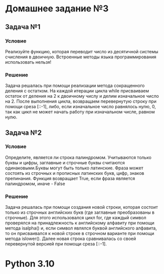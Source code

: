 # Домашнее задание №3

## Задача №1

### Условие
Реализуйте функцию, которая переводит число из десятичной системы счисления
в двоичную. Встроенные методы языка программирования использовать
нельзя!

### Решение
Задача решалась при помощи реализации метода сокращенного деления с остатком.
На каждой итерации цикла while присваиваем остаток от деления на 2 к двоичному числу и делим изначальное число на 2.
После выполнения цикла, возвращаем перевернутую строку при помощи среза [::-1], либо, если изначальное число равнялось нулю, 0,
так как цикл не может начать работу при изначальном числе, равном нулю.

## Задача №2

### Условие
Определите, является ли строка палиндромом. Учитываются только буквы и
цифры, заглавные и строчные буквы считаются одинаковыми.Буквы могут быть
только латинские. Фраза может состоять из строчных и прописных латинских букв,
цифр, знаков препинания.
Функция возвращает True, если фраза является палиндромом, иначе - False

### Решение
Задача решалась при помощи создания новой строки, которая состоит только из строчных английских букв (где заглавные преобразованы в строчные).
Для этого использовался цикл for, где каждый символ проверялся на принадлежность к английскому алфавиту при помощи метода isalpha() и, если символ
являлся буквой английского алфавита, то он присваивался к новой строке в строчном варианте при помощи метода islower().
Далее новая строка сравнивалась со своей перевернутой версией при помощи среза [::-1].

# Python 3.10
